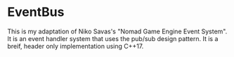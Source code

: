 # EventBus
This is my adaptation of Niko Savas's "Nomad Game Engine Event System". It is an event handler system that uses the pub/sub design pattern. It is a breif, header only implementation using C++17.

